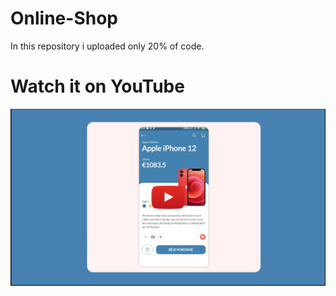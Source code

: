 # Online-Shop

In this repository i uploaded only 20% of code.

# Watch it on YouTube 
[![IMAGE ALT TEXT HERE](https://github.com/rikirrulla/Online-Shop/blob/main/shop.png)](https://www.youtube.com/watch?v=LXxSKWYtwpo)

